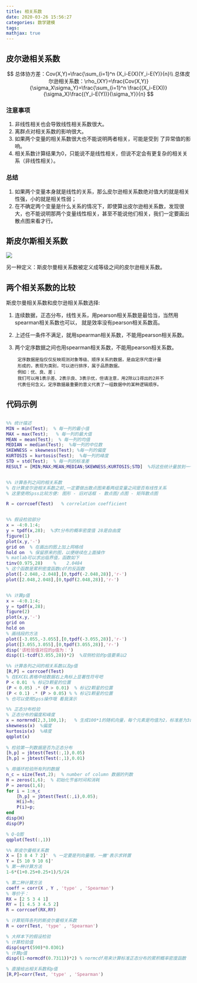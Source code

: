 ```yaml
---
title: 相关系数
date: 2020-03-26 15:56:27
categories: 数学建模
tags:
mathjax: true
---
```


## 皮尔逊相关系数

$$
总体协方差：Cov(X,Y)=\frac{\sum_{i=1}^n (X_i-E(X)(Y_i-E(Y)}{n}\\
总体皮尔逊相关系数：\rho_{XY}=\frac{Cov(X,Y)}{\sigma_X\sigma_Y}=\frac{\sum_{i=1}^n \frac{(X_i-E(X))}{\sigma_X}\frac{(Y_i-E(Y))}{\sigma_Y}}{n}
$$

### 注意事项

1. 非线性相关也会导致线性相关系数很大。
2. 离群点对相关系数的影响很大。
3. 如果两个变量的相关系数很大也不能说明两者相关，可能是受到
了异常值的影响。
4. 相关系数计算结果为0，只能说不是线性相关，但说不定会有更复杂的相关关系（非线性相关）。

### 总结

1. 如果两个变量本身就是线性的关系，那么皮尔逊相关系数绝对值大的就是相关性强，小的就是相关性弱；
2. 在不确定两个变量是什么关系的情况下，即使算出皮尔逊相关系数，发现很大，也不能说明那两个变量线性相关，甚至不能说他们相关，我们一定要画出散点图来看才行。

## 斯皮尔斯相关系数

<img src="http://m.qpic.cn/psc?/V11NehB63qJi50/xZikVHqhLrt9jsfqm9tF*S5GuLfx9T5UlPFpNtOSYFhdbzFNx3b6E.NY.kMUubuIFHyEtZ28S05u.g16*SJ2bg!!/b&bo=CQRJAgAAAAARB3Y!&rf=viewer_4">

另一种定义：斯皮尔曼相关系数被定义成等级之间的皮尔逊相关系数。

## 两个相关系数的比较

斯皮尔曼相关系数和皮尔逊相关系数选择:
1. 连续数据，正态分布，线性关系，用pearson相关系数是最恰当，当然用spearman相关系数也可以， 就是效率没有pearson相关系数高。
2. 上述任一条件不满足，就用spearman相关系数，不能用pearson相关系数。
3. 两个定序数据之间也用spearman相关系数，不能用pearson相关系数。
   
        定序数据是指仅仅反映观测对象等级、顺序关系的数据，是由定序尺度计量
        形成的，表现为类别，可以进行排序，属于品质数据。
        例如：优、良、差；
        我们可以用1表示差、2表示良、3表示优，但请注意，用2除以1得出的2并不
        代表任何含义。定序数据最重要的意义代表了一组数据中的某种逻辑顺序。

## 代码示例

``` matlab

%% 统计描述
MIN = min(Test);  % 每一列的最小值
MAX = max(Test);   % 每一列的最大值
MEAN = mean(Test);  % 每一列的均值
MEDIAN = median(Test);  %每一列的中位数
SKEWNESS = skewness(Test); %每一列的偏度
KURTOSIS = kurtosis(Test);  %每一列的峰度
STD = std(Test);  % 每一列的标准差
RESULT = [MIN;MAX;MEAN;MEDIAN;SKEWNESS;KURTOSIS;STD]  %将这些统计量放到一个矩阵中中表示


%% 计算各列之间的相关系数
% 在计算皮尔逊相关系数之前,一定要做出散点图来看两组变量之间是否有线性关系
% 这里使用Spss比较方便: 图形 - 旧对话框 - 散点图/点图 - 矩阵散点图

R = corrcoef(Test)   % correlation coefficient


%% 假设检验部分
x = -4:0.1:4;
y = tpdf(x,28);  %求t分布的概率密度值 28是自由度  
figure(1)
plot(x,y,'-')
grid on  % 在画出的图上加上网格线
hold on  % 保留原来的图，以便继续在上面操作
% matlab可以求出临界值，函数如下
tinv(0.975,28)    %    2.0484
% 这个函数是累积密度函数cdf的反函数
plot([-2.048,-2.048],[0,tpdf(-2.048,28)],'r-')
plot([2.048,2.048],[0,tpdf(2.048,28)],'r-')


%% 计算p值
x = -4:0.1:4;
y = tpdf(x,28);
figure(2)
plot(x,y,'-')
grid on 
hold on
% 画线段的方法
plot([-3.055,-3.055],[0,tpdf(-3.055,28)],'r-')
plot([3.055,3.055],[0,tpdf(3.055,28)],'r-')
disp('该检验值对应的p值为：')
disp((1-tcdf(3.055,28))*2)  %双侧检验的p值要乘以2

%% 计算各列之间的相关系数以及p值
[R,P] = corrcoef(Test)
% 在EXCEL表格中给数据右上角标上显著性符号吧
P < 0.01  % 标记3颗星的位置
(P < 0.05) .* (P > 0.01)  % 标记2颗星的位置
(P < 0.1) .* (P > 0.05) % % 标记1颗星的位置
% 也可以使用Spss操作哦 看我演示

%% 正态分布检验
% 正态分布的偏度和峰度
x = normrnd(2,3,100,1);   % 生成100*1的随机向量，每个元素是均值为2，标准差为3的正态分布
skewness(x)  %偏度
kurtosis(x)  %峰度
qqplot(x)
    
% 检验第一列数据是否为正态分布
[h,p] = jbtest(Test(:,1),0.05)
[h,p] = jbtest(Test(:,1),0.01)

% 用循环检验所有列的数据
n_c = size(Test,2);  % number of column 数据的列数
H = zeros(1,6);  % 初始化节省时间和消耗
P = zeros(1,6);
for i = 1:n_c
    [h,p] = jbtest(Test(:,i),0.05);
    H(i)=h;
    P(i)=p;
end
disp(H)
disp(P)

% Q-Q图
qqplot(Test(:,1))

%% 斯皮尔曼相关系数
X = [3 8 4 7 2]'  % 一定要是列向量哦，一撇'表示求转置
Y = [5 10 9 10 6]'
% 第一种计算方法
1-6*(1+0.25+0.25+1)/5/24

% 第二种计算方法
coeff = corr(X , Y , 'type' , 'Spearman')
% 等价于：
RX = [2 5 3 4 1]
RY = [1 4.5 3 4.5 2]
R = corrcoef(RX,RY)

% 计算矩阵各列的斯皮尔曼相关系数
R = corr(Test, 'type' , 'Spearman')

% 大样本下的假设检验
% 计算检验值
disp(sqrt(590)*0.0301)
% 计算p值
disp((1-normcdf(0.7311))*2) % normcdf用来计算标准正态分布的累积概率密度函数

% 直接给出相关系数和p值
[R,P]=corr(Test, 'type' , 'Spearman')

```